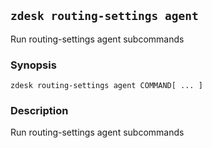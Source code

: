## `zdesk routing-settings agent`

Run routing-settings agent subcommands

### Synopsis

    zdesk routing-settings agent COMMAND[ ... ]

### Description

Run routing-settings agent subcommands

